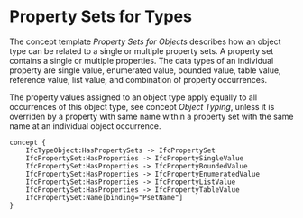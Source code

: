 Property Sets for Types
=======================

The concept template _Property Sets for Objects_ describes how an object type can be related to a single or multiple property sets. A property set contains a single or multiple properties. The data types of an individual property are single value, enumerated value, bounded value, table value, reference value, list value, and combination of property occurrences.

The property values assigned to an object type apply equally to all occurrences of this object type, see concept _Object Typing_, unless it is overriden by a property with same name within a property set with the same name at an individual object occurrence.

```
concept {
    IfcTypeObject:HasPropertySets -> IfcPropertySet
    IfcPropertySet:HasProperties -> IfcPropertySingleValue
    IfcPropertySet:HasProperties -> IfcPropertyBoundedValue
    IfcPropertySet:HasProperties -> IfcPropertyEnumeratedValue
    IfcPropertySet:HasProperties -> IfcPropertyListValue
    IfcPropertySet:HasProperties -> IfcPropertyTableValue
    IfcPropertySet:Name[binding="PsetName"]
}
```
